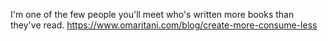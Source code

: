 I'm one of the few people you'll meet who's written more books than they've read. https://www.omaritani.com/blog/create-more-consume-less
